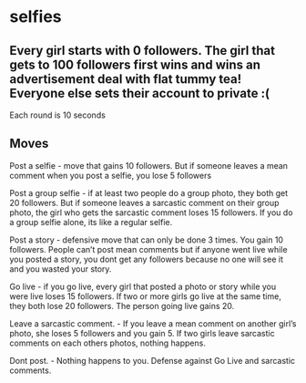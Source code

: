 # selfies

## Every girl starts with 0 followers. The girl that gets to 100 followers first wins and wins an advertisement deal with flat tummy tea! Everyone else sets their account to private :(

Each round is 10 seconds

## Moves

Post a selfie - move that gains 10 followers. But if someone leaves a mean comment when you post a selfie, you lose 5 followers

Post a group selfie - if at least two people do a group photo, they both get 20 followers. But if someone leaves a sarcastic comment on their group photo, the girl who gets the sarcastic comment loses 15 followers. If you do a group selfie alone, its like a regular selfie.

Post a story - defensive move that can only be done 3 times. You gain 10 followers. People can’t post mean comments but if anyone went live while you posted a story, you dont get any followers because no one will see it and you wasted your story.

Go live - if you go live, every girl that posted a photo or story while you were live loses 15 followers. If two or more girls go live at the same time, they both lose 20 followers. The person going live gains 20.

Leave a sarcastic comment. - If you leave a mean comment on another girl’s photo, she loses 5 followers and you gain 5. If two girls leave sarcastic comments on each others photos, nothing happens.

Dont post. - Nothing happens to you. Defense against Go Live and sarcastic comments.
